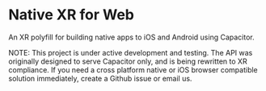 # Native XR for Web
An XR polyfill for building native apps to iOS and Android using Capacitor.

NOTE: This project is under active development and testing. The API was originally designed to serve Capacitor only, and is being rewritten to XR compliance. If you need a cross platform native or iOS browser compatible solution immediately, create a Github issue or email us.

